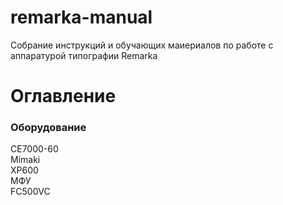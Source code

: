 # remarka-manual
 Собрание инструкций и обучающих маиериалов по работе с аппаратурой типографии Remarka

# Оглавление
### Оборудование
<a src="">CE7000-60</a><br>
<a src="">Mimaki<br>
<a src="">XP600<br>
<a src="">МФУ<br>
<a src="">FC500VC<br>
